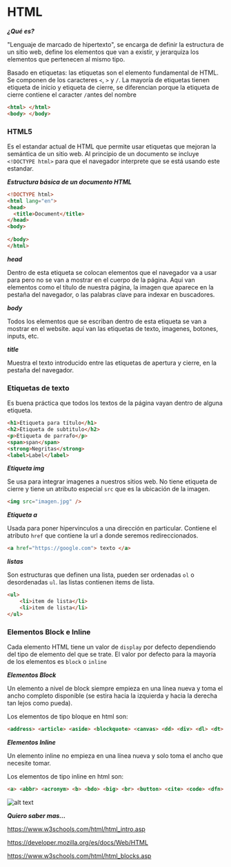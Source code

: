 # HTML #

***¿Qué es?***

"Lenguaje de marcado de hipertexto", se encarga de definir la estructura de un sitio web, define los elementos que van a existir, y jerarquiza los elementos que pertenecen al mismo tipo.


Basado en etiquetas: las etiquetas son el elemento fundamental de HTML. Se componen de los caracteres `<`,  `>` y `/`. La mayoría de etiquetas tienen etiqueta de inicio y etiqueta de cierre, se diferencian porque la etiqueta de cierre contiene el caracter `/`antes del nombre

```html
<html> </html>
<body> </body>
```

### HTML5 ###

Es el estandar actual de HTML que permite usar etiquetas que mejoran la semántica de un sitio web. Al principio de un documento se incluye `<!DOCTYPE html>` para que el navegador interprete que se está usando este estandar.

***Estructura básica de un documento HTML***

```HTML
<!DOCTYPE html>
<html lang="en">
<head>
  <title>Document</title>
</head>
<body>
  
</body>
</html>
```

***head***

Dentro de esta etiqueta se colocan elementos que el navegador va a usar para pero no se van a mostrar en el cuerpo de la página. Aqui van elementos como el título de nuestra página, la imagen que aparece en la pestaña del navegador, o las palabras clave para indexar en buscadores.

***body***

Todos los elementos que se escriban dentro de esta etiqueta se van a mostrar en el website. aquí van las etiquetas de texto, imagenes, botones, inputs, etc.

***title***

Muestra el texto introducido entre las etiquetas de apertura y cierre, en la pestaña del navegador.

### Etiquetas de texto ###

Es buena práctica que todos los textos de la página vayan dentro de alguna etiqueta. 

```html
<h1>Etiqueta para título</h1>
<h2>Etiqueta de subtitulo</h2>
<p>Etiqueta de parrafo</p>
<span>span</span>
<strong>Negritas</strong>
<label>Label</label>
```

***Etiqueta img***

Se usa para integrar imagenes a nuestros sitios web. No tiene etiqueta de cierre y tiene un atributo especial `src` que es la ubicación de la imagen.

```html
<img src="imagen.jpg" />
```

***Etiqueta a***

Usada para poner hipervinculos a una dirección en particular. Contiene el atributo `href`
que contiene la url a donde seremos redireccionados.

```html
<a href="https://google.com"> texto </a>
```

***listas***

Son estructuras que definen una lista, pueden ser ordenadas `ol` o desordenadas `ul`. las listas contienen items de lista.

```html
<ul>
    <li>item de lista</li>
    <li>item de lista</li>
</ul>
```

### Elementos Block e Inline ###

Cada elemento HTML tiene un valor de `display` por defecto dependiendo del tipo de elemento del que se trate. El valor por defecto para la mayoría de los elementos es `block` o `inline`

***Elementos Block***

Un elemento a nivel de block siempre empieza en una línea nueva y toma el ancho completo disponible (se estira hacia la izquierda y hacia la derecha tan lejos como pueda). 

Los elementos de tipo bloque en html son:
```html
<address> <article> <aside> <blockquote> <canvas> <dd> <div> <dl> <dt> <fieldset> <figcaption> <figure> <footer> <form> <h1>-<h6> <header> <hr> <li> <main ><nav> <noscript> <ol> <p> <pre> <section> <table> <tfoot> <ul> <video>
```

***Elementos Inline***

Un elemento inline no empieza en una línea nueva y solo toma el ancho que necesite tomar.

Los elementos de tipo inline en html son:
```html
<a> <abbr> <acronym> <b> <bdo> <big> <br> <button> <cite> <code> <dfn> <em> <i> <img> <input> <kbd> <label> <map> <object> <output> <q> <samp> <script> <select> <small> <span> <strong> <sub> <sup> <textarea> <time> <tt> <var>
```

![alt text](https://i.pinimg.com/originals/9f/cc/f3/9fccf3e0600ac806e52d73cce33c3d06.png "Block vs Inline")

***Quiero saber mas...***

https://www.w3schools.com/html/html_intro.asp

https://developer.mozilla.org/es/docs/Web/HTML

https://www.w3schools.com/html/html_blocks.asp

